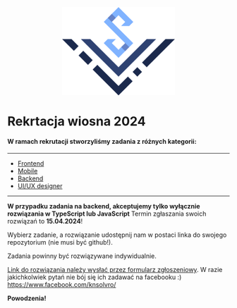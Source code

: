 <div align="center">
<img src="./assets/logo_solvro.png" height="200">
</div>

# Rekrtacja wiosna 2024

#### W ramach rekrutacji stworzyliśmy zadania z różnych kategorii:
---
  - [Frontend](./frontend.md)
  - [Mobile](./mobile.md)
  - [Backend](./backend.md)
  - [UI/UX designer](./uiux.design.md)
--- 
**W przypadku zadania na backend, akceptujemy tylko wyłącznie rozwiązania w TypeScript lub JavaScript**
Termin zgłaszania swoich rozwiązań to **15.04.2024**!

Wybierz zadanie, a rozwiązanie udostępnij nam w postaci linka do swojego repozytorium (nie musi być github!).

Zadania powinny być rozwiązywane indywidualnie.

[Link do rozwiązania należy wysłać przez formularz zgłoszeniowy](https://forms.gle/qUw49xdBkP5YBgyj9). W razie jakichkolwiek pytań nie bój się ich zadawać na facebooku :) https://www.facebook.com/knsolvro/ 

**Powodzenia!**

